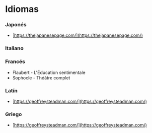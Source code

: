 # Idiomas

### Japonés

* [https://thejapanesepage.com/](https://thejapanesepage.com/)

### Italiano

### Francés

* Flaubert - L'Éducation sentimentale
* Sophocle - Théâtre complet

### Latín

* [https://geoffreysteadman.com/](https://geoffreysteadman.com/)

### Griego

* [https://geoffreysteadman.com/](https://geoffreysteadman.com/)



